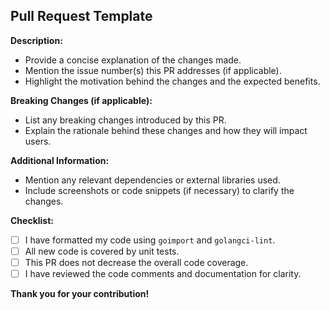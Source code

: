 ## Pull Request Template


**Description:**

-   Provide a concise explanation of the changes made.
-   Mention the issue number(s) this PR addresses (if applicable).
-   Highlight the motivation behind the changes and the expected benefits.


**Breaking Changes (if applicable):**

-   List any breaking changes introduced by this PR.
-   Explain the rationale behind these changes and how they will impact users.

**Additional Information:**

-   Mention any relevant dependencies or external libraries used.
-   Include screenshots or code snippets (if necessary) to clarify the changes.

**Checklist:**

-   [ ] I have formatted my code using  `goimport`  and  `golangci-lint`.
-   [ ] All new code is covered by unit tests.
-   [ ] This PR does not decrease the overall code coverage.
-   [ ] I have reviewed the code comments and documentation for clarity.

**Thank you for your contribution!**

